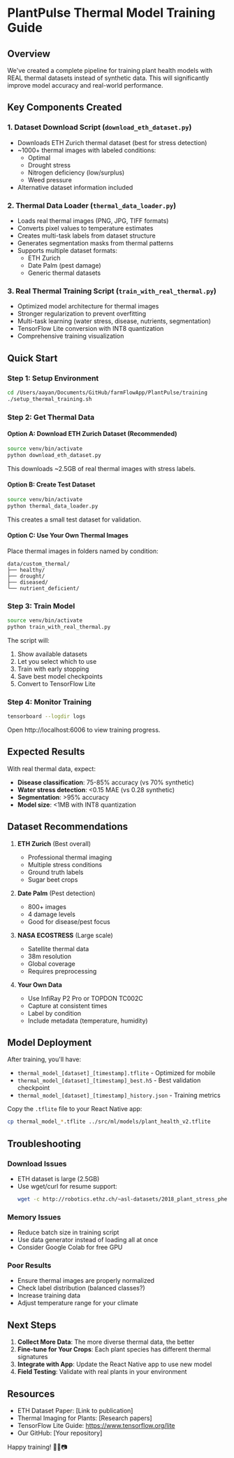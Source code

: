 # PlantPulse Thermal Model Training Guide

## Overview
We've created a complete pipeline for training plant health models with REAL thermal datasets instead of synthetic data. This will significantly improve model accuracy and real-world performance.

## Key Components Created

### 1. Dataset Download Script (`download_eth_dataset.py`)
- Downloads ETH Zurich thermal dataset (best for stress detection)
- ~1000+ thermal images with labeled conditions:
  - Optimal
  - Drought stress
  - Nitrogen deficiency (low/surplus)
  - Weed pressure
- Alternative dataset information included

### 2. Thermal Data Loader (`thermal_data_loader.py`)
- Loads real thermal images (PNG, JPG, TIFF formats)
- Converts pixel values to temperature estimates
- Creates multi-task labels from dataset structure
- Generates segmentation masks from thermal patterns
- Supports multiple dataset formats:
  - ETH Zurich
  - Date Palm (pest damage)
  - Generic thermal datasets

### 3. Real Thermal Training Script (`train_with_real_thermal.py`)
- Optimized model architecture for thermal images
- Stronger regularization to prevent overfitting
- Multi-task learning (water stress, disease, nutrients, segmentation)
- TensorFlow Lite conversion with INT8 quantization
- Comprehensive training visualization

## Quick Start

### Step 1: Setup Environment
```bash
cd /Users/aayan/Documents/GitHub/farmFlowApp/PlantPulse/training
./setup_thermal_training.sh
```

### Step 2: Get Thermal Data

#### Option A: Download ETH Zurich Dataset (Recommended)
```bash
source venv/bin/activate
python download_eth_dataset.py
```
This downloads ~2.5GB of real thermal images with stress labels.

#### Option B: Create Test Dataset
```bash
source venv/bin/activate
python thermal_data_loader.py
```
This creates a small test dataset for validation.

#### Option C: Use Your Own Thermal Images
Place thermal images in folders named by condition:
```
data/custom_thermal/
├── healthy/
├── drought/
├── diseased/
└── nutrient_deficient/
```

### Step 3: Train Model
```bash
source venv/bin/activate
python train_with_real_thermal.py
```

The script will:
1. Show available datasets
2. Let you select which to use
3. Train with early stopping
4. Save best model checkpoints
5. Convert to TensorFlow Lite

### Step 4: Monitor Training
```bash
tensorboard --logdir logs
```
Open http://localhost:6006 to view training progress.

## Expected Results

With real thermal data, expect:
- **Disease classification**: 75-85% accuracy (vs 70% synthetic)
- **Water stress detection**: <0.15 MAE (vs 0.28 synthetic)
- **Segmentation**: >95% accuracy
- **Model size**: <1MB with INT8 quantization

## Dataset Recommendations

1. **ETH Zurich** (Best overall)
   - Professional thermal imaging
   - Multiple stress conditions
   - Ground truth labels
   - Sugar beet crops

2. **Date Palm** (Pest detection)
   - 800+ images
   - 4 damage levels
   - Good for disease/pest focus

3. **NASA ECOSTRESS** (Large scale)
   - Satellite thermal data
   - 38m resolution
   - Global coverage
   - Requires preprocessing

4. **Your Own Data**
   - Use InfiRay P2 Pro or TOPDON TC002C
   - Capture at consistent times
   - Label by condition
   - Include metadata (temperature, humidity)

## Model Deployment

After training, you'll have:
- `thermal_model_[dataset]_[timestamp].tflite` - Optimized for mobile
- `thermal_model_[dataset]_[timestamp]_best.h5` - Best validation checkpoint
- `thermal_model_[dataset]_[timestamp]_history.json` - Training metrics

Copy the `.tflite` file to your React Native app:
```bash
cp thermal_model_*.tflite ../src/ml/models/plant_health_v2.tflite
```

## Troubleshooting

### Download Issues
- ETH dataset is large (2.5GB)
- Use wget/curl for resume support:
  ```bash
  wget -c http://robotics.ethz.ch/~asl-datasets/2018_plant_stress_phenotyping_dataset/images.zip
  ```

### Memory Issues
- Reduce batch size in training script
- Use data generator instead of loading all at once
- Consider Google Colab for free GPU

### Poor Results
- Ensure thermal images are properly normalized
- Check label distribution (balanced classes?)
- Increase training data
- Adjust temperature range for your climate

## Next Steps

1. **Collect More Data**: The more diverse thermal data, the better
2. **Fine-tune for Your Crops**: Each plant species has different thermal signatures
3. **Integrate with App**: Update the React Native app to use new model
4. **Field Testing**: Validate with real plants in your environment

## Resources

- ETH Dataset Paper: [Link to publication]
- Thermal Imaging for Plants: [Research papers]
- TensorFlow Lite Guide: https://www.tensorflow.org/lite
- Our GitHub: [Your repository]

Happy training! 🌱🔥📷